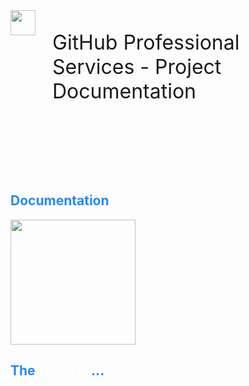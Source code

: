 <div style="justify-content: top; align-items: left; display: flex; text-align: left; font-size: 32px;">
<img height="40px" src="images/octo-white.png">&nbsp;&nbsp;&nbsp;<p>GitHub Professional Services - Project Documentation</p>
</div>

<br><br><br><br>

<h2 style="color: #2088ff;">Documentation</h2>
<img style="height: 200px;" src="images/chapter.png">

<h2 style="color: #2088ff;"> The <span style="color: white;">'WHAT'</span> ...</h2>

<br><br><br><br><br><br><br><br><br>